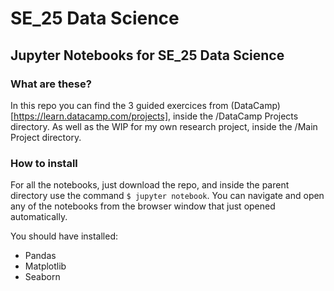 # SE_25 Data Science

## Jupyter Notebooks for SE_25 Data Science

### What are these?
In this repo you can find the 3 guided exercices from (DataCamp)[https://learn.datacamp.com/projects], inside the /DataCamp Projects directory. As well as the WIP for my own research project, inside the /Main Project directory.

### How to install
For all the notebooks, just download the repo, and inside the parent directory use the command
```$ jupyter notebook```.
You can navigate and open any of the notebooks from the browser window that just opened automatically.

You should have installed:
- Pandas
- Matplotlib
- Seaborn
